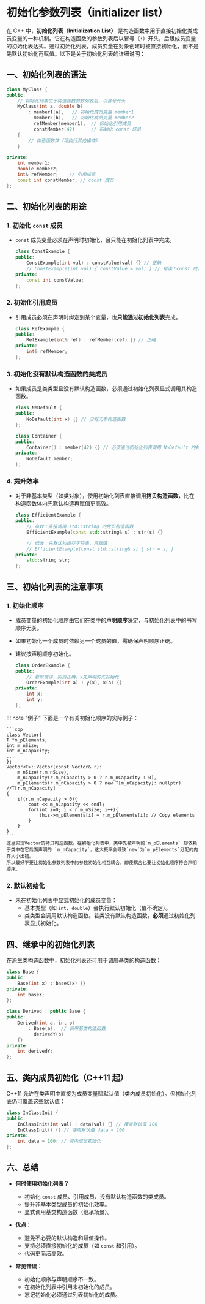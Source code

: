 # 初始化参数列表（initializer list）

在 C++ 中，**初始化列表（Initialization List）** 是构造函数中用于直接初始化类成员变量的一种机制。它在构造函数的参数列表后以冒号（`:`）开头，后跟成员变量的初始化表达式。通过初始化列表，成员变量在对象创建时被直接初始化，而不是先默认初始化再赋值。以下是关于初始化列表的详细说明：



## **一、初始化列表的语法**

```cpp
class MyClass {
public:
    // 初始化列表位于构造函数参数列表后，以冒号开头
    MyClass(int a, double b) 
        : member1(a),   // 初始化成员变量 member1
          member2(b),   // 初始化成员变量 member2
          refMember(member1),  // 初始化引用成员
          constMember(42)      // 初始化 const 成员
    { 
        // 构造函数体（可执行其他操作）
    }

private:
    int member1;
    double member2;
    int& refMember;    // 引用成员
    const int constMember; // const 成员
};
```



## **二、初始化列表的用途**
### 1. **初始化 `const` 成员**

- `const` 成员变量必须在声明时初始化，且只能在初始化列表中完成。

   ```cpp
   class ConstExample {
   public:
       ConstExample(int val) : constValue(val) {} // 正确
       // ConstExample(int val) { constValue = val; } // 错误！const 成员不能在构造函数体内赋值
   private:
       const int constValue;
   };
   ```

### 2. **初始化引用成员**

- 引用成员必须在声明时绑定到某个变量，也**只能通过初始化列表**完成。

   ```cpp
   class RefExample {
   public:
       RefExample(int& ref) : refMember(ref) {} // 正确
   private:
       int& refMember;
   };
   ```

### 3. **初始化没有默认构造函数的类成员**

- 如果成员是类类型且没有默认构造函数，必须通过初始化列表显式调用其构造函数。

   ```cpp
   class NoDefault {
   public:
       NoDefault(int x) {} // 没有无参构造函数
   };

   class Container {
   public:
       Container() : member(42) {} // 必须通过初始化列表调用 NoDefault 的构造函数
   private:
       NoDefault member;
   };
   ```

### 4. **提升效率**
- 对于非基本类型（如类对象），使用初始化列表直接调用**拷贝构造函数**，比在构造函数体内先默认构造再赋值更高效。

   ```cpp
   class EfficientExample {
   public:
       // 高效：直接调用 std::string 的拷贝构造函数
       EfficientExample(const std::string& s) : str(s) {}

       // 低效：先默认构造空字符串，再赋值
       // EfficientExample(const std::string& s) { str = s; }
   private:
       std::string str;
   };
   ```



## **三、初始化列表的注意事项**
### 1. **初始化顺序**
- 成员变量的初始化顺序由它们在类中的**声明顺序**决定，与初始化列表中的书写顺序无关。
- 如果初始化一个成员时依赖另一个成员的值，需确保声明顺序正确。
- 建议按声明顺序初始化。

   ```cpp
   class OrderExample {
   public:
       // 看似错误，实则正确，x先声明的先初始化
       OrderExample(int a) : y(x), x(a) {}
   private:
       int x;
       int y;
   };
   ```

!!! note "例子"
    下面是一个有关初始化顺序的实际例子：

    ```cpp
    class Vector{
    T *m_pElements;
    int m_nSize;
    int m_nCapacity;
    ...
    };
    Vector<T>::Vector(const Vector& r):
        m_nSize(r.m_nSize),
        m_nCapacity(r.m_nCapacity > 0 ? r.m_nCapacity : 0),
        m_pElements(r.m_nCapacity > 0 ? new T[m_nCapacity]: nullptr) //T[r.m_nCapacity]
    {
        if(r.m_nCapacity > 0){
            cout << m_nCapacity << endl;
            for(int i=0; i < r.m_nSize; i++){
                this->m_pElements[i] = r.m_pElements[i]; // Copy elements
            }
        }
    }
    ```
    这里实现Vector的拷贝构造函数。在初始化列表中，类中先被声明的`m_pElements` 却依赖于类中在它后面声明的 `m_nCapacity`，这大概率会导致`new`为`m_pElements`分配的内存大小出错。
    所以最好不要让初始化参数列表中的参数初始化相互耦合，即使耦合也要让初始化顺序符合声明顺序。  


### 2. **默认初始化**
- 未在初始化列表中显式初始化的成员变量：
  - 基本类型（如 `int`、`double`）会执行默认初始化（值不确定）。
  - 类类型会调用默认构造函数。若类没有默认构造函数，**必须**通过初始化列表显式初始化。



## **四、继承中的初始化列表**
在派生类构造函数中，初始化列表还可用于调用基类的构造函数：

```cpp
class Base {
public:
    Base(int x) : baseX(x) {}
private:
    int baseX;
};

class Derived : public Base {
public:
    Derived(int a, int b) 
        : Base(a),  // 调用基类构造函数
          derivedY(b) 
    {}
private:
    int derivedY;
};
```

## **五、类内成员初始化（C++11 起）**
C++11 允许在类声明中直接为成员变量赋默认值（类内成员初始化）。但初始化列表仍可覆盖这些默认值：

```cpp
class InClassInit {
public:
    InClassInit(int val) : data(val) {} // 覆盖默认值 100
    InClassInit() {} // 使用默认值 data = 100
private:
    int data = 100; // 类内成员初始化
};
```

## **六、总结**

- **何时使用初始化列表？**
  - 初始化 `const` 成员、引用成员、没有默认构造函数的类成员。
  - 提升非基本类型成员的初始化效率。
  - 显式调用基类构造函数（继承场景）。

- **优点**：
  - 避免不必要的默认构造和赋值操作。
  - 支持必须直接初始化的成员（如 `const` 和引用）。
  - 代码更简洁高效。

- **常见错误**：
  - 初始化顺序与声明顺序不一致。
  - 在初始化列表中引用未初始化的成员。
  - 忘记初始化必须通过列表初始化的成员。
